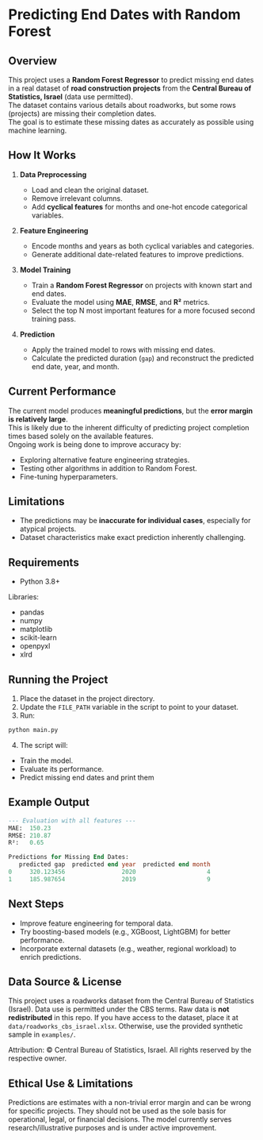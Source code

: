 # Predicting End Dates with Random Forest

## Overview
This project uses a **Random Forest Regressor** to predict missing end dates in a real dataset of **road construction projects** from the **Central Bureau of Statistics, Israel** (data use permitted).  
The dataset contains various details about roadworks, but some rows (projects) are missing their completion dates.  
The goal is to estimate these missing dates as accurately as possible using machine learning.

## How It Works
1. **Data Preprocessing**  
   - Load and clean the original dataset.  
   - Remove irrelevant columns.  
   - Add **cyclical features** for months and one-hot encode categorical variables.  

2. **Feature Engineering**  
   - Encode months and years as both cyclical variables and categories.  
   - Generate additional date-related features to improve predictions.  

3. **Model Training**  
   - Train a **Random Forest Regressor** on projects with known start and end dates.  
   - Evaluate the model using **MAE**, **RMSE**, and **R²** metrics.  
   - Select the top N most important features for a more focused second training pass.  

4. **Prediction**  
   - Apply the trained model to rows with missing end dates.  
   - Calculate the predicted duration (`gap`) and reconstruct the predicted end date, year, and month.

## Current Performance
The current model produces **meaningful predictions**, but the **error margin is relatively large**.  
This is likely due to the inherent difficulty of predicting project completion times based solely on the available features.  
Ongoing work is being done to improve accuracy by:
- Exploring alternative feature engineering strategies.
- Testing other algorithms in addition to Random Forest.
- Fine-tuning hyperparameters.

## Limitations
- The predictions may be **inaccurate for individual cases**, especially for atypical projects.  
- Dataset characteristics make exact prediction inherently challenging.

## Requirements
- Python 3.8+
  
Libraries:  
- pandas
- numpy
- matplotlib
- scikit-learn
- openpyxl
- xlrd  


## Running the Project
1. Place the dataset in the project directory.
2. Update the `FILE_PATH` variable in the script to point to your dataset.
3. Run:
 ```bash
 python main.py
```
4. The script will:
* Train the model.
* Evaluate its performance.
* Predict missing end dates and print them

## Example Output
```sql
--- Evaluation with all features ---
MAE:  150.23
RMSE: 210.87
R²:   0.65

Predictions for Missing End Dates:
   predicted gap  predicted end year  predicted end month
0     320.123456                2020                    4
1     185.987654                2019                    9
```

## Next Steps
* Improve feature engineering for temporal data.
* Try boosting-based models (e.g., XGBoost, LightGBM) for better performance.
* Incorporate external datasets (e.g., weather, regional workload) to enrich predictions.

## Data Source & License
This project uses a roadworks dataset from the Central Bureau of Statistics (Israel).
Data use is permitted under the CBS terms. Raw data is **not redistributed** in this repo.
If you have access to the dataset, place it at `data/roadworks_cbs_israel.xlsx`.
Otherwise, use the provided synthetic sample in `examples/`.

Attribution: © Central Bureau of Statistics, Israel. All rights reserved by the respective owner.

## Ethical Use & Limitations
Predictions are estimates with a non-trivial error margin and can be wrong for specific projects.
They should not be used as the sole basis for operational, legal, or financial decisions.
The model currently serves research/illustrative purposes and is under active improvement.
